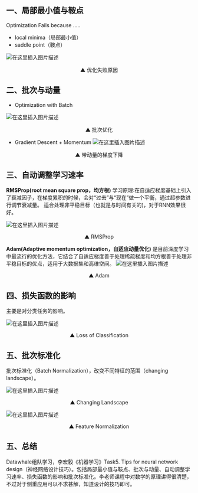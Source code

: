 ## 一、局部最小值与鞍点

Optimization Fails because .....

- local minima（局部最小值）
- saddle point（鞍点）

![在这里插入图片描述](https://img-blog.csdnimg.cn/181e028d46964708b2d9f16cae4fc133.png)
<p align="center">▲ 优化失败原因 </center>


## 二、批次与动量
- Optimization with Batch

![在这里插入图片描述](https://img-blog.csdnimg.cn/f394d81272ad43d4828bf64dcc7fbbef.png)
<p align="center">▲ 批次优化 </center>

- Gradient Descent + Momentum
![在这里插入图片描述](https://img-blog.csdnimg.cn/cefad43484a6491a82efa4b123199d56.png)
<p align="center">▲ 带动量的梯度下降 </center>


## 三、自动调整学习速率

**RMSProp(root mean square prop，均方根)**
学习原理∶在自适应梯度基础上引入了衰减因子，在梯度累积的时候，会对“过去”与“现在”做一个平衡，通过超参数进行调节衰减量。
适合处理非平稳目标（也就是与时间有关的)，对于RNN效果很好。

![在这里插入图片描述](https://img-blog.csdnimg.cn/720c0688c42c4244bc7b0d992cdc74d4.png)
<p align="center">▲ RMSProp </center>


**Adam(Adaptive momentum optimization，自适应动量优化)**
是目前深度学习中最流行的优化方法，它结合了自适应梯度善于处理稀疏梯度和均方根善于处理非平稳目标的优点，适用于大数据集和高维空间。
![在这里插入图片描述](https://img-blog.csdnimg.cn/bb1911522067451b8a9f4d88b02db7ed.png)
<p align="center">▲ Adam </center>

## 四、损失函数的影响
主要是对分类任务的影响。

![在这里插入图片描述](https://img-blog.csdnimg.cn/8e0a67edf95941d7907b478afd35a3d2.png)
<p align="center">▲ Loss of Classification </center>


## 五、批次标准化
批次标准化（Batch Normalization），改变不同特征的范围（changing landscape）。

![在这里插入图片描述](https://img-blog.csdnimg.cn/e05e103a9d8a49a0a504bb429b98cc72.png)
<p align="center">▲ Changing Landscape </center>

![在这里插入图片描述](https://img-blog.csdnimg.cn/53f121b400dc4bfd8388482685a5e215.png)
<p align="center">▲ Feature Normalization </center>


## 五、总结
Datawhale组队学习，李宏毅《机器学习》Task5. Tips for neural network design（神经网络设计技巧）。包括局部最小值与鞍点、批次与动量、自动调整学习速率、损失函数的影响和批次标准化。李老师课程中对数学的原理讲得很清楚，不过对于侧重应用可以不求甚解，知道设计的技巧即可。
